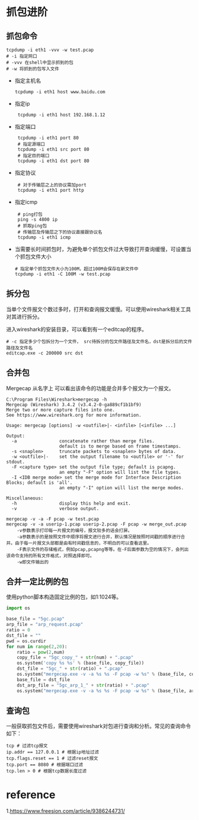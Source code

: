 # 抓包进阶

## 抓包命令

```shell
tcpdump -i eth1 -vvv -w test.pcap
# -i 指定网口
# -vvv 在shell中显示抓到的包
# -w 将抓到的包写入文件
```

- 指定主机名

  ```shell
  tcpdump -i eth1 host www.baidu.com
  ```

- 指定ip

   ```shell
    tcpdump -i eth1 host 192.168.1.12
   ```

- 指定端口

   ```shell
    tcpdump -i eth1 port 80
    # 指定源端口
    tcpdump -i eth1 src port 80
    # 指定目的端口
    tcpdump -i eth1 dst port 80
   ```

- 指定协议

   ```shell
    # 对于传输层之上的协议需加port
    tcpdump -i eth1 port http
   ```

- 指定icmp

  ```shell
   # ping打包
   ping -s 4800 ip
   # 抓取ping包
   # 传输层及传输层之下的协议直接跟协议名
   tcpdump -i eth1 icmp
  ```
  
- 当需要长时间抓包时，为避免单个抓包文件过大导致打开查询缓慢，可设置当个抓包文件大小

  ```shell
  # 指定单个抓包文件大小为100M，超过100M会保存在新文件中
  tcpdump -i eth1 -C 100M -w test.pcap
  ```

## 拆分包

当单个文件报文个数过多时，打开和查询报文缓慢。可以使用wireshark相关工具对其进行拆分。

进入wireshark的安装目录，可以看到有一个editcap的程序。

```shell
# -c 指定多少个包拆分为一个文件， src待拆分的包文件路径及文件名，dst是拆分后的文件路径及文件名
editcap.exe -c 200000 src dst
```

## 合并包

Mergecap 从名字上 可以看出该命令的功能是合并多个报文为一个报文。

```shell
C:\Program Files\Wireshark>mergecap -h
Mergecap (Wireshark) 3.4.2 (v3.4.2-0-ga889cf1b1bf9)
Merge two or more capture files into one.
See https://www.wireshark.org for more information.

Usage: mergecap [options] -w <outfile>|- <infile> [<infile> ...]

Output:
  -a                concatenate rather than merge files.
                    default is to merge based on frame timestamps.
  -s <snaplen>      truncate packets to <snaplen> bytes of data.
  -w <outfile>|-    set the output filename to <outfile> or '-' for stdout.
  -F <capture type> set the output file type; default is pcapng.
                    an empty "-F" option will list the file types.
  -I <IDB merge mode> set the merge mode for Interface Description Blocks; default is 'all'.
                    an empty "-I" option will list the merge modes.

Miscellaneous:
  -h                display this help and exit.
  -v                verbose output.
```

```shell
mergecap -v -a -F pcap -w test.pcap
mergecap -v -a userip-1.pcap userip-2.pcap -F pcap -w merge_out.pcap
    -v参数表示打印每一片报文的编号，报文较多的话会打屏。
    -a参数表示的是按照文件中顺序将报文进行合并，默认情况是按照时间戳的顺序进行合并。由于每一片报文头部都是由有时间戳信息的，不明白的可以查看这里。
    -F表示文件的存储格式，例如pcap,pcapng等等。在-F后面参数为空的情况下，会列出该命令支持的所有文件格式，对照选择即可。
    -w即文件输出的
```

## 合并一定比例的包

使用python脚本构造固定比例的包，如1:1024等。

```python
import os

base_file = "5gc.pcap"
arp_file = "arp_request.pcap"
ratio = 0
dst_file = ""
pwd = os.curdir
for num in range(2,20):
    ratio = pow(2,num)
    copy_file = "5gc_copy_" + str(num) + ".pcap"
    os.system('copy %s %s' % (base_file, copy_file))
    dst_file = "5gc_" + str(ratio) + ".pcap"
    os.system("mergecap.exe -v -a %s %s -F pcap -w %s" % (base_file, copy_file, dst_file))
    base_file = dst_file
    dst_arp_file = "5gc_arp_1_" + str(ratio) + ".pcap"
    os.system("mergecap.exe -v -a %s %s -F pcap -w %s" % (base_file, arp_file, dst_arp_file))
```

## 查询包

一般获取抓包文件后，需要使用wireshark对包进行查询和分析。常见的查询命令如下：

```shell
tcp # 过滤tcp报文
ip.addr == 127.0.0.1 # 根据ip地址过滤
tcp.flags.reset == 1 # 过滤reset报文
tcp.port == 8080 # 根据端口过滤
tcp.len > 0 # 根据tcp数据长度过滤
```



# reference

1.https://www.freesion.com/article/9386244731/